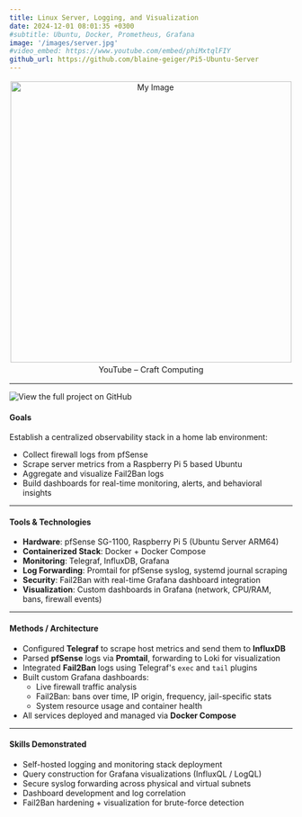 ```yaml
---
title: Linux Server, Logging, and Visualization
date: 2024-12-01 08:01:35 +0300
#subtitle: Ubuntu, Docker, Prometheus, Grafana
image: '/images/server.jpg'
#video_embed: https://www.youtube.com/embed/phiMxtqlFIY
github_url: https://github.com/blaine-geiger/Pi5-Ubuntu-Server
---
```


<div style="text-align: center; margin: 1rem 0;">
  <img src="/images/server.gif" alt="My Image" width="500" style="display: block; margin: 0 auto;">
  <div style="font-size: 0.9rem; margin-top: 0.25rem;">YouTube – Craft Computing</div>
</div>

---

<a href="{{ page.github_url }}" target="_blank" style="text-decoration: none;">
  <img src="https://img.shields.io/badge/View%20The%20Details%20on-GitHub-181717?style=for-the-badge&logo=github" alt="View the full project on GitHub">
</a>

####  **Goals**
Establish a centralized observability stack in a home lab environment:
- Collect firewall logs from pfSense
- Scrape server metrics from a Raspberry Pi 5 based Ubuntu 
- Aggregate and visualize Fail2Ban logs
- Build dashboards for real-time monitoring, alerts, and behavioral insights

---

####  **Tools & Technologies**
- **Hardware**: pfSense SG-1100, Raspberry Pi 5 (Ubuntu Server ARM64)
- **Containerized Stack**: Docker + Docker Compose
- **Monitoring**: Telegraf, InfluxDB, Grafana
- **Log Forwarding**: Promtail for pfSense syslog, systemd journal scraping
- **Security**: Fail2Ban with real-time Grafana dashboard integration
- **Visualization**: Custom dashboards in Grafana (network, CPU/RAM, bans, firewall events)

---

#### **Methods / Architecture**
- Configured **Telegraf** to scrape host metrics and send them to **InfluxDB**
- Parsed **pfSense** logs via **Promtail**, forwarding to Loki for visualization
- Integrated **Fail2Ban** logs using Telegraf's `exec` and `tail` plugins
- Built custom Grafana dashboards:
  - Live firewall traffic analysis
  - Fail2Ban: bans over time, IP origin, frequency, jail-specific stats
  - System resource usage and container health
- All services deployed and managed via **Docker Compose**

---

####  **Skills Demonstrated**
- Self-hosted logging and monitoring stack deployment
- Query construction for Grafana visualizations (InfluxQL / LogQL)
- Secure syslog forwarding across physical and virtual subnets
- Dashboard development and log correlation
- Fail2Ban hardening + visualization for brute-force detection
<br>
<br>